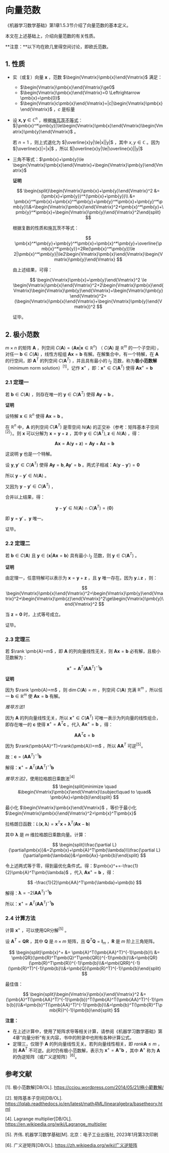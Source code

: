 # 向量范数

《机器学习数学基础》第1章1.5.3节介绍了向量范数的基本定义。

本文在上述基础上，介绍向量范数的有关性质。

**注意：**以下均在欧几里得空间讨论，即欧氏范数。

## 1. 性质

- 实（或复）向量 $\pmb{x}$ ，范数 $\begin{Vmatrix}\pmb{x}\end{Vmatrix}$ 满足：

  - $\begin{Vmatrix}\pmb{x}\end{Vmatrix}\ge0$
  - $\begin{Vmatrix}\pmb{x}\end{Vmatrix}=0 \Leftrightarrow \pmb{x}=\pmb{0}$
  - $\begin{Vmatrix}c\pmb{x}\end{Vmatrix}=|c|\begin{Vmatrix}\pmb{x}\end{Vmatrix}$ ，$c$ 是标量

- 设 $\pmb{x,y}\in\mathbb{C}^n$ ，根据[施瓦茨不等式](https://lqlab.readthedocs.io/en/latest/math4ML/linearalgebra/cauchy-schwarz.html)：$|\pmb{x}^*\pmb{y}|\le\begin{Vmatrix}\pmb{x}\end{Vmatrix}\begin{Vmatrix}\pmb{y}\end{Vmatrix}$ 。

  若 $n=1$ ，则上式退化为 $|\overline{x}y|\le|x||y|$ ，其中 $x,y\in\mathbb{C}$ 。因为 $|\overline{x}|=|x|$ ，所以 $|\overline{x}y|\le|\overline{x}||y|$

- 三角不等式：$\pmb{x}+\pmb{y}\le \begin{Vmatrix}\pmb{x}\end{Vmatrix}+\begin{Vmatrix}\pmb{y}\end{Vmatrix}$

  **证明**

  
  $$
  \begin{split}\begin{Vmatrix}\pmb{x}+\pmb{y}\end{Vmatrix}^2 &= (\pmb{x}+\pmb{y})^*(\pmb{x}+\pmb{y})\\ &= \pmb{x}^*\pmb{x}+\pmb{x}^*\pmb{y}+\pmb{y}^*\pmb{x}+\pmb{y}^*\pmb{y}\\&=\begin{Vmatrix}\pmb{x}\end{Vmatrix}^2+\pmb{x}^*\pmb{y}+\pmb{y}^*\pmb{x}+\begin{Vmatrix}\pmb{y}\end{Vmatrix}^2\end{split}
  $$
  

  根据复数的性质和施瓦茨不等式：

  $$
  \pmb{x}^*\pmb{y}+\pmb{y}^*\pmb{x}=\pmb{x}^*\pmb{y}+\overline{\pmb{x}^*\pmb{y}}=2Re(\pmb{x}^*\pmb{y})\le 2|\pmb{x}^*\pmb{y}|\le2\begin{Vmatrix}\pmb{x}\end{Vmatrix}\begin{Vmatrix}\pmb{y}\end{Vmatrix}
  $$
  
  
  由上述结果，可得：
  
  $$
  \begin{Vmatrix}\pmb{x}+\pmb{y}\end{Vmatrix}^2 \le \begin{Vmatrix}\pmb{x}\end{Vmatrix}^2+2\begin{Vmatrix}\pmb{x}\end{Vmatrix}\begin{Vmatrix}\pmb{y}\end{Vmatrix}+\begin{Vmatrix}\pmb{y}\end{Vmatrix}^2=(\begin{Vmatrix}\pmb{x}\end{Vmatrix}+\begin{Vmatrix}\pmb{y}\end{Vmatrix})^2
  $$
  
  
  证毕。

## 2. 极小范数

$m\times n$ 的矩阵 $\pmb{A}$ ，列空间 $C(\pmb{A})=\{\pmb{Ax}|\pmb{x}\in\mathbb{R}^n\}$ （ $C(\pmb{A})$ 是 $\mathbb{R}^m$ 的一个子空间），对任一 $\pmb{b}\in C(\pmb{A})$ ，线性方程组 $\pmb{Ax}=\pmb{b}$ 有解。在解集合中，有一个特解，在 $\pmb{A}$ 的行空间，即 $\pmb{A}^T$ 的列空间 $C(\pmb{A}^T)$ ，并且具有最小的 $l_2$ 范数，称为**极小范数解**（minimum norm solution）$^{[1]}$，记作 $\pmb{x}^+$ ，即：$\pmb{x}^+\in C(\pmb{A}^T)$ 使得 $\pmb{Ax}^+=\pmb{b}$

### 2.1 定理一

若 $\pmb{b}\in C(\pmb{A})$ ，则存在唯一的 $\pmb{y}\in C(\pmb{A}^T)$ 使得 $\pmb{Ay}=\pmb{b}$ 。

**证明**

设特解 $\pmb{x}\in \mathbb{R}^n$ 使得 $\pmb{Ax}=\pmb{b}$ 。

在 $\mathbb{R}^n$ 中，$\pmb{A}$ 的列空间 $C(\pmb{A}^T)$ 是零空间 $N(\pmb{A})$ 的正交补（参考：矩阵基本子空间$^{[2]}$）。则 $\pmb{x}$ 可以分解为 $\pmb{x}=\pmb{y}+\pmb{z}$ ，其中 $\pmb{y}\in C(\pmb{A}^T), \pmb{z}\in N(\pmb{A})$ ，得：

$$
\pmb{Ax}=\pmb{A}(\pmb{y}+\pmb{z})=\pmb{Ay}+\pmb{Az}=\pmb{b}
$$


这说明 $\pmb{y}$ 也是一个特解。

设 $\pmb{y},\pmb{y}'\in C(\pmb{A}^T)$ 使得 $\pmb{Ay}=\pmb{b},\pmb{Ay}'=\pmb{b}$ 。两式子相减：$\pmb{A}(\pmb{y}-\pmb{y}')=\pmb{0}$

所以 $\pmb{y}-\pmb{y}'\in N(\pmb{A})$ 。

又因为 $\pmb{y}-\pmb{y}'\in C(\pmb{A}^T)$ ，

合并以上结果，得：

$$
\pmb{y}-\pmb{y}'\in N(\pmb{A})\cap C(\pmb{A}^T)=\{\pmb{0}\}
$$


即 $\pmb{y}=\pmb{y}'$ 。$\pmb{y}$ 唯一。

证毕。

### 2.2 定理二

若 $\pmb{b}\in C(\pmb{A})$ 且 $\pmb{y}\in \{\pmb{x}|\pmb{Ax}=\pmb{b}\}$ 具有最小 $l_2$ 范数，则 $\pmb{y}\in C(\pmb{A}^T)$ 。

**证明**

由定理一，任意特解可以表示为 $\pmb{x}=\pmb{y}+\pmb{z}$ ，且 $\pmb{y}$ 唯一存在。因为 $\pmb{y}\bot\pmb{z}$ ，则：

$$
\begin{Vmatrix}\pmb{x}\end{Vmatrix}^2=\begin{Vmatrix}\pmb{y}\end{Vmatrix}^2+\begin{Vmatrix}\pmb{z}\end{Vmatrix}^2\ge\begin{Vmatrix}\pmb{y}\end{Vmatrix}^2
$$


当 $\pmb{z}=\pmb{0}$ 时，上式等号成立。

证毕。

### 2.3 定理三

若 $\rank \pmb{A}=m$ ，即 $\pmb{A}$ 的列向量线性无关，则 $\pmb{Ax}=\pmb{b}$ 必有解，且极小范数解为：

$$
\pmb{x}^+=\pmb{A}^T(\pmb{AA}^T)^{-1}\pmb{b}
$$


**证明**

因为 $\rank \pmb{A}=m$ ，则 $\dim C(\pmb{A})=m$ ，列空间 $C(\pmb{A})$ 充满 $\mathbb{R}^m$ ，所以任一 $\pmb{b}\in\mathbb{R}^m$ 使 $\pmb{Ax}=\pmb{b}$ 有解。

*推导方法1*

因为 $\pmb{A}$ 的列向量线性无关，所以 $\pmb{x}^+\in C(\pmb{A}^T)$ 可唯一表示为列向量的线性组合，即存在唯一的 $\pmb{c}$ 使得 $\pmb{x}^+=\pmb{A}^T\pmb{c}$ 。代入 $\pmb{Ax}^+=\pmb{b}$ ，得：

$$
\pmb{AA}^T\pmb{c}=\pmb{b}
$$


因为 $\rank(\pmb{AA}^T)=\rank(\pmb{A})=m$ ，所以 $\pmb{AA}^T$ 可逆$^{[5]}$。

故：$\pmb{c}=(\pmb{AA}^T)^{-1}\pmb{b}$

解得：$\pmb{x}^+=\pmb{A}^T(\pmb{AA}^T)^{-1}\pmb{b}$

*推导方法2*，使用拉格朗日乘数法$^{[4]}$
$$
\begin{split}minimize \quad &\begin{Vmatrix}\pmb{x}\end{Vmatrix}\\subject\quad to \quad& \pmb{Ax}=\pmb{b}\end{split}
$$


最小化 $\begin{Vmatrix}\pmb{x}\end{Vmatrix}$ ，等价于最小化 $\begin{Vmatrix}\pmb{x}\end{Vmatrix}^2=\pmb{x}^T\pmb{x}$

拉格朗日函数：$L(\pmb{x},\pmb{\lambda})=\pmb{x}^T\pmb{x}+\pmb{\lambda}^T(\pmb{Ax}-\pmb{b})$

其中 $\pmb{\lambda}$ 是 $m$ 维拉格朗日乘数向量。计算：

$$
\begin{split}\frac{\partial L}{\partial\pmb{x}}&=2\pmb{x}+\pmb{A}^T\pmb{\lambda}\\\frac{\partial L}{\partial\pmb{\lambda}}&=\pmb{Ax}-\pmb{b}\end{split}
$$


令上述两式等于零，得到最优化条件式。得：$\pmb{x}^+=-\frac{1}{2}\pmb{A}^T\pmb{\lambda}$ ，代入 $\pmb{Ax}^+=\pmb{b}$ ，得：

$$
-\frac{1}{2}\pmb{AA}^T\pmb{\lambda}=\pmb{b}
$$


解得：$\pmb{\lambda}=-2(\pmb{AA}^T)^{-1}\pmb{b}$

所以：$\pmb{x}^+=\pmb{A}^T(\pmb{AA}^T)^{-1}\pmb{b}$

### 2.4 计算方法

计算 $\pmb{x}^+$ ，可以使用QR分解$^{[5]}$ 。

设 $\pmb{A}^T=\pmb{QR}$ ，其中 $\pmb{Q}$ 是 $n\times m$ 矩阵，且 $\pmb{Q}^T\pmb{Q}=\pmb{I}_m$ ，$\pmb{R}$ 是 $m$ 阶上三角矩阵。

$$
\begin{split}\pmb{x}^+ &= \pmb{A}^T(\pmb{AA}^T)^{-1}\pmb{b}\\ &= \pmb{QR}(\pmb{R}^T\pmb{Q}^T\pmb{QR})^{-1}\pmb{b}\\&=\pmb{QR}(\pmb{R}^T\pmb{R})^{-1}\pmb{b}\\&=\pmb{QRR}^{-1}(\pmb{R}^T)^{-1}\pmb{b}\\&=\pmb{Q}(\pmb{R}^T)^{-1}\pmb{b}\end{split}
$$


最佳值：

$$
\begin{split}\begin{Vmatrix}\pmb{x}\end{Vmatrix}^2 &= (\pmb{A}^T(\pmb{AA}^T)^{-1}\pmb{b})^T(\pmb{A}^T(\pmb{AA}^T)^{-1}\pmb{b})\\&=\pmb{b}^T(\pmb{AA}^T)^{-1}\pmb{b}\\&=\pmb{b}^T(\pmb{R}^T\pmb{R})^{-1}\pmb{b}\end{split}
$$


**注意：**

- 在上述计算中，使用了矩阵求导等相关计算，请参阅《机器学习数学基础》第4章“向量分析”有关内容，书中的附录中也附有各种计算公式。
- 定理三，仅限于 $\pmb{A}$ 的列向量线性无关。若列向量线性相关，即 $rank\pmb{A}\le m$ ，则 $\pmb{AA}^T$ 不可逆。此时仍有极小范数解，表示为 $\pmb{x}^+=\pmb{A}^+\pmb{b}$ ，其中 $\pmb{A}^+$ 称为 $\pmb{A}$ 的伪逆矩阵（或广义逆矩阵）$^{[6]}$。

## 参考文献

[1]. 极小范数解[DB/OL]. https://ccjou.wordpress.com/2014/05/21/極小範數解/

[2]. 矩阵基本子空间[DB/OL]. https://lqlab.readthedocs.io/en/latest/math4ML/linearalgebra/basetheory.html

[4]. Lagrange multiplier[DB/OL]. https://en.wikipedia.org/wiki/Lagrange_multiplier

[5]. 齐伟. 机器学习数学基础[M]. 北京：电子工业出版社, 2023年1月第3次印刷

[6]. 广义逆矩阵[DB/OL]. https://zh.wikipedia.org/wiki/广义逆矩阵